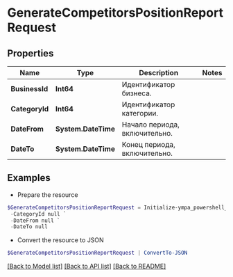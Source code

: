 # GenerateCompetitorsPositionReportRequest
## Properties

Name | Type | Description | Notes
------------ | ------------- | ------------- | -------------
**BusinessId** | **Int64** | Идентификатор бизнеса. | 
**CategoryId** | **Int64** | Идентификатор категории. | 
**DateFrom** | **System.DateTime** | Начало периода, включительно. | 
**DateTo** | **System.DateTime** | Конец периода, включительно. | 

## Examples

- Prepare the resource
```powershell
$GenerateCompetitorsPositionReportRequest = Initialize-ympa_powershell_clientGenerateCompetitorsPositionReportRequest  -BusinessId null `
 -CategoryId null `
 -DateFrom null `
 -DateTo null
```

- Convert the resource to JSON
```powershell
$GenerateCompetitorsPositionReportRequest | ConvertTo-JSON
```

[[Back to Model list]](../README.md#documentation-for-models) [[Back to API list]](../README.md#documentation-for-api-endpoints) [[Back to README]](../README.md)

